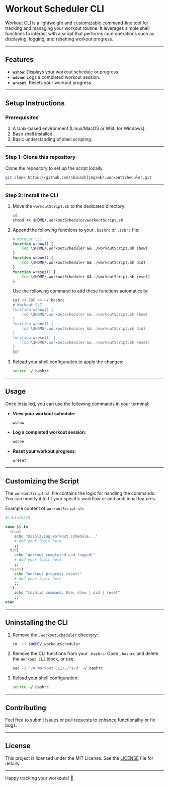 # **Workout Scheduler CLI**

Workout CLI is a lightweight and customizable command-line tool for tracking and managing your workout routine. It leverages simple shell functions to interact with a script that performs core operations such as displaying, logging, and resetting workout progress.

---

## **Features**
- **`wshow`**: Displays your workout schedule or progress.
- **`wdone`**: Logs a completed workout session.
- **`wreset`**: Resets your workout progress.

---

## **Setup Instructions**

### Prerequisites
1. A Unix-based environment (Linux/MacOS or WSL for Windows).
2. Bash shell installed.
3. Basic understanding of shell scripting.

---

### Step 1: Clone this repository
Clone the repository to set up the script locally:
```bash
git clone https://github.com/abinashlingank/.workoutScheduler.git
```

---

### Step 2: Install the CLI
1. Move the `workoutScript.sh` to the dedicated directory:
   ```bash
   cd
   chmod +x $HOME/.workoutScheduler/workoutScript.sh
   ```

2. Append the following functions to your `.bashrc` or `.zshrc` file:
   ```bash
   # Workout CLI
   function wshow() {
       (cd \$HOME/.workoutScheduler && ./workoutScript.sh show)
   }
   function wdone() {
       (cd \$HOME/.workoutScheduler && ./workoutScript.sh did)
   }
   function wreset() {
       (cd \$HOME/.workoutScheduler && ./workoutScript.sh reset)
   }
   ```

   Use the following command to add these functions automatically:
   ```bash
   cat << EOF >> ~/.bashrc
   # Workout CLI
   function wshow() {
       (cd \$HOME/.workoutScheduler && ./workoutScript.sh show)
   }
   function wdone() {
       (cd \$HOME/.workoutScheduler && ./workoutScript.sh did)
   }
   function wreset() {
       (cd \$HOME/.workoutScheduler && ./workoutScript.sh reset)
   }
   EOF
   ```

3. Reload your shell configuration to apply the changes:
   ```bash
   source ~/.bashrc
   ```

---

## **Usage**
Once installed, you can use the following commands in your terminal:

- **View your workout schedule**:
  ```bash
  wshow
  ```

- **Log a completed workout session**:
  ```bash
  wdone
  ```

- **Reset your workout progress**:
  ```bash
  wreset
  ```

---

## **Customizing the Script**
The `workoutScript.sh` file contains the logic for handling the commands. You can modify it to fit your specific workflow or add additional features.

Example content of `workoutScript.sh`:
```bash
#!/bin/bash

case $1 in
  show)
    echo "Displaying workout schedule..."
    # Add your logic here
    ;;
  did)
    echo "Workout completed and logged!"
    # Add your logic here
    ;;
  reset)
    echo "Workout progress reset!"
    # Add your logic here
    ;;
  *)
    echo "Invalid command. Use: show | did | reset"
    ;;
esac
```

---

## **Uninstalling the CLI**
1. Remove the `.workoutScheduler` directory:
   ```bash
   rm -rf $HOME/.workoutScheduler
   ```

2. Remove the CLI functions from your `.bashrc`:
   Open `.bashrc` and delete the `Workout CLI` block, or use:
   ```bash
   sed -i '/# Workout CLI/,/^$/d' ~/.bashrc
   ```

3. Reload your shell configuration:
   ```bash
   source ~/.bashrc
   ```

---

## **Contributing**
Feel free to submit issues or pull requests to enhance functionality or fix bugs.

---

## **License**
This project is licensed under the MIT License. See the [LICENSE](LICENSE) file for details.

---

Happy tracking your workouts! 💪

